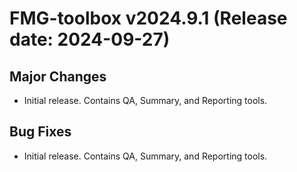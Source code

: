 # FMG-toolbox v2024.9.1 (Release date: 2024-09-27)

## Major Changes
* Initial release. Contains QA, Summary, and Reporting tools.  

## Bug Fixes
* Initial release. Contains QA, Summary, and Reporting tools.
